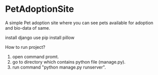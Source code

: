 # PetAdoptionSite
 A simple Pet adoption site where you can see pets available for adoption and bio-data of same.
 
 install django
 use pip install pillow
 
 How to run project?
 1. open command promt.
 2. go to directory which contains python file (manage.py). 
 3. run command "python manage.py runserver".
